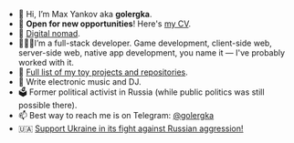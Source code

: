 - 👋 Hi, I’m Max Yankov aka **golergka**.
- 🫣 **Open for new opportunities**! Here's [my CV](Max%20Yankov%20-%20CV.pdf).
- 🏡 [Digital nomad](https://nomadlist.com/@golergka).
- 👨🏻‍💻I’m a full-stack developer. Game development, client-side web, server-side web, native app development, you name it — I've probably worked with it.
- 🌱 [Full list of my toy projects and repositories](my-repositories.md).
- 💞️ Write electronic music and DJ.
- 🗳 Former political activist in Russia (while public politics was still possible there).
- 📫 Best way to reach me is on Telegram: [@golergka](http://t.me/golergka)
- 🇺🇦 [Support Ukraine in its fight against Russian aggression!](https://savelife.in.ua/en/donate-en/)

<!---
golergka/golergka is a ✨ special ✨ repository because its `README.md` (this file) appears on your GitHub profile.
You can click the Preview link to take a look at your changes.
--->
